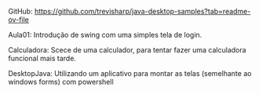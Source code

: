 GitHub:
https://github.com/trevisharp/java-desktop-samples?tab=readme-ov-file


Aula01:
    Introdução de swing com uma simples tela de login.

Calculadora: 
    Scece de uma calculador, para tentar fazer uma calculadora funcional mais tarde.

DesktopJava:
    Utilizando um aplicativo para montar as telas (semelhante ao windows forms) com powershell
